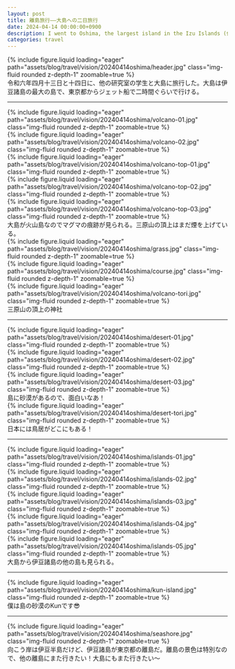 ```yaml
---
layout: post
title: 離島旅行——大島への二日旅行
date: 2024-04-14 00:00:00+0900
description: I went to Oshima, the largest island in the Izu Islands (伊豆諸島).
categories: travel
---
```


<div class="row mt-3">
    <div class="col-sm mt-3 mt-md-0">
        {% include figure.liquid loading="eager" path="assets/blog/travel/vision/20240414oshima/header.jpg" class="img-fluid rounded z-depth-1" zoomable=true %}
    </div>
</div>
令和六年四月十三日と十四日に、他の研究室の学生と大島に旅行した。大島は伊豆諸島の最大の島で、東京都からジェット船で二時間ぐらいで行ける。
<hr>


<div class="row mt-3">
    <div class="col-sm mt-3 mt-md-0">
        {% include figure.liquid loading="eager" path="assets/blog/travel/vision/20240414oshima/volcano-01.jpg" class="img-fluid rounded z-depth-1" zoomable=true %}
    </div>
    <div class="col-sm mt-3 mt-md-0">
        {% include figure.liquid loading="eager" path="assets/blog/travel/vision/20240414oshima/volcano-02.jpg" class="img-fluid rounded z-depth-1" zoomable=true %}
    </div>
</div>
<div class="row mt-3">
    <div class="col-sm mt-3 mt-md-0">
        {% include figure.liquid loading="eager" path="assets/blog/travel/vision/20240414oshima/volcano-top-01.jpg" class="img-fluid rounded z-depth-1" zoomable=true %}
    </div>
    <div class="col-sm mt-3 mt-md-0">
        {% include figure.liquid loading="eager" path="assets/blog/travel/vision/20240414oshima/volcano-top-02.jpg" class="img-fluid rounded z-depth-1" zoomable=true %}
    </div>
    <div class="col-sm mt-3 mt-md-0">
        {% include figure.liquid loading="eager" path="assets/blog/travel/vision/20240414oshima/volcano-top-03.jpg" class="img-fluid rounded z-depth-1" zoomable=true %}
    </div>
</div>
<div class="caption">
    大島が火山島なのでマグマの痕跡が見られる。三原山の頂上はまだ煙を上げている。
</div>

<div class="row mt-3">
    <div class="col-sm mt-3 mt-md-0">
        {% include figure.liquid loading="eager" path="assets/blog/travel/vision/20240414oshima/grass.jpg" class="img-fluid rounded z-depth-1" zoomable=true %}
    </div>
</div>
<div class="row mt-3">
    <div class="col-sm mt-3 mt-md-0">
        {% include figure.liquid loading="eager" path="assets/blog/travel/vision/20240414oshima/course.jpg" class="img-fluid rounded z-depth-1" zoomable=true %}
    </div>
</div>
<div class="row mt-3">
    <div class="col-sm mt-3 mt-md-0">
        {% include figure.liquid loading="eager" path="assets/blog/travel/vision/20240414oshima/volcano-tori.jpg" class="img-fluid rounded z-depth-1" zoomable=true %}
    </div>
</div>
<div class="caption">
    三原山の頂上の神社
</div>
<hr>


<div class="row mt-3">
    <div class="col-sm mt-3 mt-md-0">
        {% include figure.liquid loading="eager" path="assets/blog/travel/vision/20240414oshima/desert-01.jpg" class="img-fluid rounded z-depth-1" zoomable=true %}
    </div>
</div>
<div class="row mt-3">
    <div class="col-sm mt-3 mt-md-0">
        {% include figure.liquid loading="eager" path="assets/blog/travel/vision/20240414oshima/desert-02.jpg" class="img-fluid rounded z-depth-1" zoomable=true %}
    </div>
    <div class="col-sm mt-3 mt-md-0">
        {% include figure.liquid loading="eager" path="assets/blog/travel/vision/20240414oshima/desert-03.jpg" class="img-fluid rounded z-depth-1" zoomable=true %}
    </div>
</div>
<div class="caption">
    島に砂漠があるので、面白いなあ！
</div>

<div class="row mt-3">
    <div class="col-sm mt-3 mt-md-0">
        {% include figure.liquid loading="eager" path="assets/blog/travel/vision/20240414oshima/desert-tori.jpg" class="img-fluid rounded z-depth-1" zoomable=true %}
    </div>
</div>
<div class="caption">
    日本には鳥居がどこにもある！
</div>
<hr>


<div class="row mt-3">
    <div class="col-sm mt-3 mt-md-0">
        {% include figure.liquid loading="eager" path="assets/blog/travel/vision/20240414oshima/islands-01.jpg" class="img-fluid rounded z-depth-1" zoomable=true %}
    </div>
</div>
<div class="row mt-3">
    <div class="col-sm mt-3 mt-md-0">
        {% include figure.liquid loading="eager" path="assets/blog/travel/vision/20240414oshima/islands-02.jpg" class="img-fluid rounded z-depth-1" zoomable=true %}
    </div>
    <div class="col-sm mt-3 mt-md-0">
        {% include figure.liquid loading="eager" path="assets/blog/travel/vision/20240414oshima/islands-03.jpg" class="img-fluid rounded z-depth-1" zoomable=true %}
    </div>
</div>
<div class="row mt-3">
    <div class="col-sm mt-3 mt-md-0">
        {% include figure.liquid loading="eager" path="assets/blog/travel/vision/20240414oshima/islands-04.jpg" class="img-fluid rounded z-depth-1" zoomable=true %}
    </div>
</div>
<div class="row mt-3">
    <div class="col-sm mt-3 mt-md-0">
        {% include figure.liquid loading="eager" path="assets/blog/travel/vision/20240414oshima/islands-05.jpg" class="img-fluid rounded z-depth-1" zoomable=true %}
    </div>
</div>
<div class="caption">
    大島から伊豆諸島の他の島も見られる。
</div>
<hr>


<div class="row mt-3">
    <div class="col-sm mt-3 mt-md-0">
        {% include figure.liquid loading="eager" path="assets/blog/travel/vision/20240414oshima/kun-island.jpg" class="img-fluid rounded z-depth-1" zoomable=true %}
    </div>
</div>
<div class="caption">
    僕は島の砂漠のKunです😎
</div>
<hr>


<div class="row mt-3">
    <div class="col-sm mt-3 mt-md-0">
        {% include figure.liquid loading="eager" path="assets/blog/travel/vision/20240414oshima/seashore.jpg" class="img-fluid rounded z-depth-1" zoomable=true %}
    </div>
</div>
<div class="caption">
    向こう岸は伊豆半島だけど、伊豆諸島が東京都の離島だ。離島の景色は特別なので、他の離島にまた行きたい！大島にもまた行きたい～
</div>